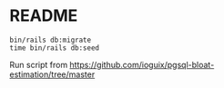 # README

```
bin/rails db:migrate
time bin/rails db:seed
```

Run script from https://github.com/ioguix/pgsql-bloat-estimation/tree/master

